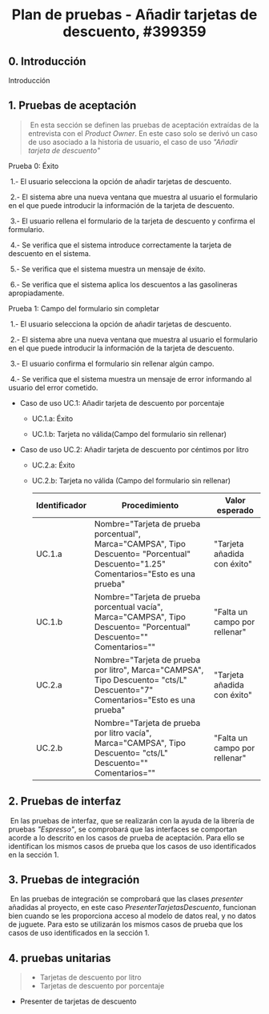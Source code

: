 <h1 style="text-align:center">Plan de pruebas - Añadir tarjetas de descuento, #399359</h1>



## 0. Introducción

Introducción

## 1. Pruebas de aceptación

> ​	En esta sección se definen las pruebas de aceptación extraídas de la entrevista con el _Product Owner_. En este caso solo se derivó un caso de uso asociado a la historia de usuario, el caso de uso _"Añadir tarjeta de descuento"_  

Prueba 0: Éxito

​	1.- El usuario selecciona la opción de añadir tarjetas de descuento.

​	2.- El sistema abre una nueva ventana que muestra al usuario el formulario  en el que puede introducir la 	información de la tarjeta de descuento. 

​	3.- El usuario rellena el formulario de la tarjeta de descuento y confirma el formulario.

​	4.- Se verifica que el sistema introduce correctamente la tarjeta de descuento en el sistema.

​	5.- Se verifica que el sistema muestra un mensaje de éxito.

​	6.- Se verifica que el sistema aplica los descuentos a las gasolineras apropiadamente.



Prueba 1: Campo del formulario sin completar

​	1.- El usuario selecciona la opción de añadir tarjetas de descuento.

​	2.- El sistema abre una nueva ventana que muestra al usuario el formulario  en el que puede introducir la información de la tarjeta de descuento. 

​	3.- El usuario confirma el formulario sin rellenar algún campo.

​	4.- Se verifica que el sistema muestra un mensaje de error informando al usuario del error cometido.



- Caso de uso UC.1:  Añadir tarjeta de descuento por porcentaje

  - UC.1.a: Éxito

  - UC.1.b: Tarjeta no válida(Campo del formulario sin rellenar)

  

- Caso de uso UC.2: Añadir tarjeta de descuento por céntimos por litro

  - UC.2.a: Éxito

  - UC.2.b: Tarjeta no válida (Campo del formulario sin rellenar)

    

    | Identificador | Procedimiento                                                | Valor esperado                |
    | ------------- | ------------------------------------------------------------ | ----------------------------- |
    | UC.1.a        | Nombre="Tarjeta de prueba porcentual", Marca="CAMPSA", Tipo Descuento= "Porcentual" Descuento="1.25" Comentarios="Esto es una prueba" | "Tarjeta añadida con éxito"   |
    | UC.1.b        | Nombre="Tarjeta de prueba porcentual vacía", Marca="CAMPSA", Tipo Descuento= "Porcentual" Descuento="" Comentarios="" | "Falta un campo por rellenar" |
    | UC.2.a        | Nombre="Tarjeta de prueba por litro", Marca="CAMPSA", Tipo Descuento= "cts/L" Descuento="7" Comentarios="Esto es una prueba" | "Tarjeta añadida con éxito"   |
    | UC.2.b        | Nombre="Tarjeta de prueba por litro vacía", Marca="CAMPSA", Tipo Descuento= "cts/L" Descuento="" Comentarios="" | "Falta un campo por rellenar" |

  

## 2. Pruebas de interfaz

​		En las pruebas de interfaz, que se realizarán con la ayuda de la librería de pruebas _"Espresso"_, se comprobará que las interfaces se comportan acorde a lo descrito en los casos de prueba de aceptación. Para ello se identifican los mismos casos de prueba que los casos de uso identificados en la sección 1.

## 3. Pruebas de integración

​		En las pruebas de integración se comprobará que las clases _presenter_ añadidas al proyecto, en este caso _PresenterTarjetasDescuento_, funcionan bien cuando se les proporciona acceso al modelo de datos real, y no datos de juguete. Para esto se utilizarán los mismos casos de  prueba que los casos de uso identificados en la sección 1.



## 4.  pruebas unitarias

> - Tarjetas de descuento por litro
> - Tarjetas de descuento por porcentaje



- Presenter de tarjetas de descuento

